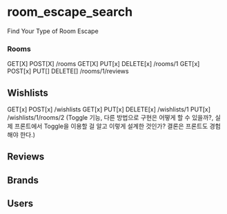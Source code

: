 # room_escape_search
Find Your Type of Room Escape

### Rooms

GET[X] POST[X] /rooms
GET[X] PUT[x] DELETE[x] /rooms/1
GET[x] POST[x] PUT[] DELETE[] /rooms/1/reviews

## Wishlists

GET[x] POST[x] /wishlists
GET[x] PUT[x] DELETE[x] /wishlists/1
PUT[x] /wishlists/1/rooms/2
(Toggle 기능, 다른 방법으로 구현은 어떻게 할 수 있을까?, 
실제 프론트에서 Toggle을 이용할 걸 알고 이렇게 설계한 것인가? 결론은 프론트도 경험해야 한다.)
<!-- is_liked[] -->

## Reviews

## Brands

## Users

<!-- GET[] PUT[] /me
POST[] /users
GET[] /users/@username/reviews (공개 프로필용)
POST[] /users/log-in
POST[] /users/log-out
PUT[] /users/change-password -->
